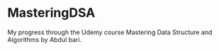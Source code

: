 # MasteringDSA
My progress through the Udemy course Mastering Data Structure and Algorithms by Abdul bari.
